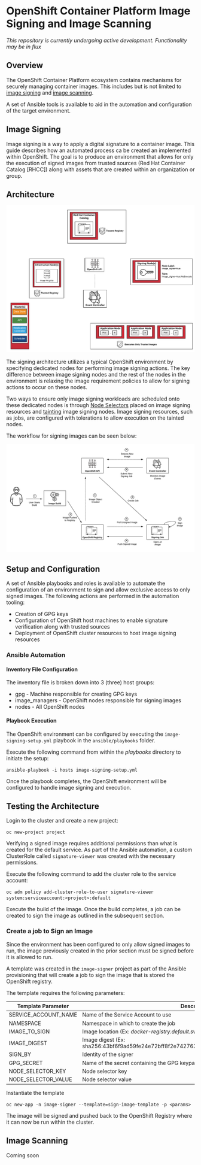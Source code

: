 OpenShift Container Platform Image Signing and Image Scanning
========================================

_This repository is currently undergoing active development. Functionality may be in flux_

## Overview

The OpenShift Container Platform ecosystem contains mechanisms for securely managing container images. This includes but is not limited to [image signing](https://docs.openshift.com/container-platform/3.6/admin_guide/image_signatures.html) and [image scanning](https://docs.openshift.com/container-platform/3.6/security/container_content.html#security-content-scanning).

A set of Ansible tools is available to aid in the automation and configuration of the target environment.

## Image Signing

Image signing is a way to apply a digital signature to a container image. This guide describes how an automated process ca be created an implemented within OpenShift. The goal is to produce an environment that allows for only the execution of signed images from trusted sources (Red Hat Container Catalog [RHCC]) along with assets that are created within an organization or group.  

## Architecture

![Image Signing Environment Overview](docs/images/image-signing-environment-overview.png)

The signing architecture utilizes a typical OpenShift environment by specifying dedicated nodes for performing image signing actions. The key difference between image signing nodes and the rest of the nodes in the environment is relaxing the image requirement policies to allow for signing actions to occur on these nodes. 

Two ways to ensure only image signing workloads are scheduled onto these dedicated nodes is through [Node Selectors](https://docs.openshift.com/container-platform/latest/admin_guide/scheduling/node_selector.html#admin-guide-sched-selector-config) placed on image signing resources and [tainting](https://docs.openshift.com/container-platform/latest/admin_guide/scheduling/taints_tolerations.html) image signing nodes. Image signing resources, such as jobs, are configured with tolerations to allow execution on the tainted nodes.

The workflow for signing images can be seen below:

![Image Signing Workflow](docs/images/image-signing-workflow.png)

## Setup and Configuration

A set of Ansible playbooks and roles is available to automate the configuration of an environment to sign and allow exclusive access to only signed images. The following actions are performed in the automation tooling:

* Creation of GPG keys
* Configuration of OpenShift host machines to enable signature verification along with trusted sources
* Deployment of OpenShift cluster resources to host image signing resources

### Ansible Automation


#### Inventory File Configuration

The inventory file is broken down into 3 (three) host groups:

* gpg - Machine responsible for creating GPG keys
* image_managers - OpenShift nodes responsible for signing images
* nodes - All OpenShift nodes

#### Playbook Execution

The OpenShift environment can be configured by executing the `image-signing-setup.yml` playbook in the `ansible/playbooks` folder.

Execute the following command from within the _playbooks_ directory to initiate the setup:

```
ansible-playbook -i hosts image-signing-setup.yml
```

Once the playbook completes, the OpenShift environment will be configured to handle image signing and execution.

## Testing the Architecture

Login to the cluster and create a new project:

```
oc new-project project
```

Verifying a signed image requires additional permissions than what is created  for the default service. As part of the Ansible automation, a custom ClusterRole called `signature-viewer` was created with the necessary permissions. 

Execute the following command to add the cluster role to the service account:

```
oc adm policy add-cluster-role-to-user signature-viewer system:serviceaccount:<project>:default
```

Execute the build of the image. Once the build completes, a job can be created to sign the image as outlined in the subsequent section.

### Create a job to Sign an Image

Since the environment has been configured to only allow signed images to run, the image previously created in the prior section must be signed before it is allowed to run. 

A template was created in the `image-signer` project as part of the Ansible provisioning that will create a job to sign the image that is stored the OpenShift registry.

The template requires the following parameters:

|Template Parameter|Description|Default Value|
|--------------------------|----------------|-----------------|
|SERVICE_ACCOUNT_NAME|Name of the Service Account to use|imagemanager|
|NAMESPACE|Namespace in which to create the job|image-signer|
|IMAGE_TO_SIGN|Image location (Ex: _docker-registry.default.svc:5000/test-project/test-image:latest_)| |
|IMAGE_DIGEST|Image digest (Ex: sha256:43bf6f9ad59fe24e72bff8f2e7427639c034026d6ba43d37651d07812266e99a)| |
|SIGN_BY|Identity of the signer| |
|GPG_SECRET| Name of the secret containing the GPG keypair| gpg |
|NODE_SELECTOR_KEY| Node selector key | image_management |
|NODE_SELECTOR_VALUE| Node selector value | true |

Instantiate the template

```
oc new-app -n image-signer --template=sign-image-template -p <params>
```

The image will be signed and pushed back to the OpenShift Registry where it can now be run within the cluster.

## Image Scanning

Coming soon